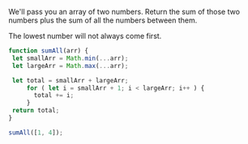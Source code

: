 We'll pass you an array of two numbers. Return the sum of those two numbers plus the sum of all the numbers between them.

The lowest number will not always come first.

```js
function sumAll(arr) {
 let smallArr = Math.min(...arr);
 let largeArr = Math.max(...arr);

 let total = smallArr + largeArr;
	 for ( let i = smallArr + 1; i < largeArr; i++ ) {
	   total += i;
	 }
 return total;
}

sumAll([1, 4]);
````
